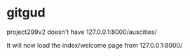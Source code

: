# gitgud
project299v2 doesn't have 127.0.0.1:8000/auscities/

It will now load the index/welcome page from 127.0.0.1:8000/
